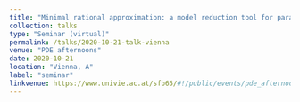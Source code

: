 ```yaml
---
title: "Minimal rational approximation: a model reduction tool for parametrized PDEs with resonances"
collection: talks
type: "Seminar (virtual)"
permalink: /talks/2020-10-21-talk-vienna
venue: "PDE afternoons"
date: 2020-10-21
location: "Vienna, A"
label: "seminar"
linkvenue: https://www.univie.ac.at/sfb65/#!/public/events/pde_afternoon/
---
```

